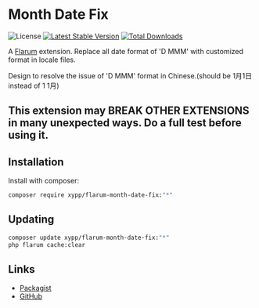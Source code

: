 # Month Date Fix

![License](https://img.shields.io/badge/license-MIT-blue.svg) [![Latest Stable Version](https://img.shields.io/packagist/v/xypp/flarum-month-date-fix.svg)](https://packagist.org/packages/xypp/flarum-month-date-fix) [![Total Downloads](https://img.shields.io/packagist/dt/xypp/flarum-month-date-fix.svg)](https://packagist.org/packages/xypp/flarum-month-date-fix)

A [Flarum](http://flarum.org) extension. Replace all date format of 'D MMM' with customized format in locale files.

Design to resolve the issue of 'D MMM' format in Chinese.(should be 1月1日 instead of 1 1月)

## This extension may BREAK OTHER EXTENSIONS in many unexpected ways. Do a full test before using it.

## Installation

Install with composer:

```sh
composer require xypp/flarum-month-date-fix:"*"
```

## Updating

```sh
composer update xypp/flarum-month-date-fix:"*"
php flarum cache:clear
```

## Links

- [Packagist](https://packagist.org/packages/xypp/flarum-month-date-fix)
- [GitHub](https://github.com/xypp/flarum-month-date-fix)